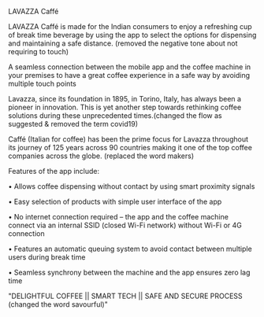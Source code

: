 LAVAZZA Caffé


LAVAZZA Caffé is made for the Indian consumers to enjoy a refreshing cup of break time beverage by using the app to select the options for dispensing and maintaining a safe distance. (removed the negative tone about not requiring to touch)

 

A seamless connection between the mobile app and the coffee machine in your premises to have a great coffee experience in a safe way by avoiding multiple touch points

 

Lavazza, since its foundation in 1895, in Torino, Italy, has always been a pioneer in innovation.
This is yet another step towards rethinking coffee solutions during these unprecedented times.(changed the flow as suggested & removed the term covid19)

 

Caffé (Italian for coffee) has been the prime focus for Lavazza throughout its journey of 125 years across 90 countries making it one of the top coffee companies across the globe. (replaced the word makers)

 

Features of the app include:

•       Allows coffee dispensing without contact by using smart proximity signals

•       Easy selection of products with simple user interface of the app

•       No internet connection required – the app and the coffee machine connect via an internal SSID (closed Wi-Fi network) without Wi-Fi or 4G connection

•       Features an automatic queuing system to avoid contact between multiple users during break time

•       Seamless synchrony between the machine and the app ensures zero lag time

"DELIGHTFUL COFFEE || SMART TECH || SAFE AND SECURE PROCESS (changed the word savourful)"